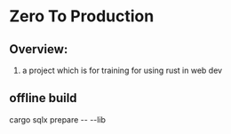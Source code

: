 # Zero To Production

## Overview:
1. a project which is for training for using rust in web dev

## offline build
cargo sqlx prepare -- --lib
